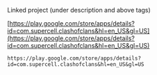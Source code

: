 
Linked project (under description and above tags)

[https://play.google.com/store/apps/details?id=com.supercell.clashofclans&hl=en_US&gl=US](https://play.google.com/store/apps/details?id=com.supercell.clashofclans&hl=en_US&gl=US)

```
https://play.google.com/store/apps/details?id=com.supercell.clashofclans&hl=en_US&gl=US
```

